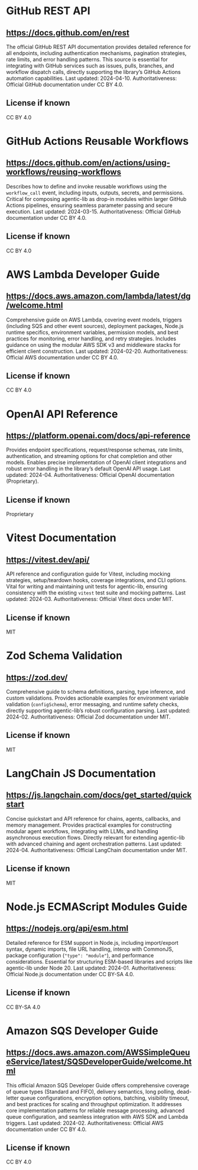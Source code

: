# GitHub REST API
## https://docs.github.com/en/rest
The official GitHub REST API documentation provides detailed reference for all endpoints, including authentication mechanisms, pagination strategies, rate limits, and error handling patterns. This source is essential for integrating with GitHub services such as issues, pulls, branches, and workflow dispatch calls, directly supporting the library’s GitHub Actions automation capabilities. Last updated: 2024-04-10. Authoritativeness: Official GitHub documentation under CC BY 4.0.
## License if known
CC BY 4.0

# GitHub Actions Reusable Workflows
## https://docs.github.com/en/actions/using-workflows/reusing-workflows
Describes how to define and invoke reusable workflows using the `workflow_call` event, including inputs, outputs, secrets, and permissions. Critical for composing agentic-lib as drop-in modules within larger GitHub Actions pipelines, ensuring seamless parameter passing and secure execution. Last updated: 2024-03-15. Authoritativeness: Official GitHub documentation under CC BY 4.0.
## License if known
CC BY 4.0

# AWS Lambda Developer Guide
## https://docs.aws.amazon.com/lambda/latest/dg/welcome.html
Comprehensive guide on AWS Lambda, covering event models, triggers (including SQS and other event sources), deployment packages, Node.js runtime specifics, environment variables, permission models, and best practices for monitoring, error handling, and retry strategies. Includes guidance on using the modular AWS SDK v3 and middleware stacks for efficient client construction. Last updated: 2024-02-20. Authoritativeness: Official AWS documentation under CC BY 4.0.
## License if known
CC BY 4.0

# OpenAI API Reference
## https://platform.openai.com/docs/api-reference
Provides endpoint specifications, request/response schemas, rate limits, authentication, and streaming options for chat completion and other models. Enables precise implementation of OpenAI client integrations and robust error handling in the library’s default OpenAI API usage. Last updated: 2024-04. Authoritativeness: Official OpenAI documentation (Proprietary).
## License if known
Proprietary

# Vitest Documentation
## https://vitest.dev/api/
API reference and configuration guide for Vitest, including mocking strategies, setup/teardown hooks, coverage integrations, and CLI options. Vital for writing and maintaining unit tests for agentic-lib, ensuring consistency with the existing `vitest` test suite and mocking patterns. Last updated: 2024-03. Authoritativeness: Official Vitest docs under MIT.
## License if known
MIT

# Zod Schema Validation
## https://zod.dev/
Comprehensive guide to schema definitions, parsing, type inference, and custom validations. Provides actionable examples for environment variable validation (`configSchema`), error messaging, and runtime safety checks, directly supporting agentic-lib’s robust configuration parsing. Last updated: 2024-02. Authoritativeness: Official Zod documentation under MIT.
## License if known
MIT

# LangChain JS Documentation
## https://js.langchain.com/docs/get_started/quickstart
Concise quickstart and API reference for chains, agents, callbacks, and memory management. Provides practical examples for constructing modular agent workflows, integrating with LLMs, and handling asynchronous execution flows. Directly relevant for extending agentic-lib with advanced chaining and agent orchestration patterns. Last updated: 2024-04. Authoritativeness: Official LangChain documentation under MIT.
## License if known
MIT

# Node.js ECMAScript Modules Guide
## https://nodejs.org/api/esm.html
Detailed reference for ESM support in Node.js, including import/export syntax, dynamic imports, file URL handling, interop with CommonJS, package configuration (`"type": "module"`), and performance considerations. Essential for structuring ESM-based libraries and scripts like agentic-lib under Node 20. Last updated: 2024-01. Authoritativeness: Official Node.js documentation under CC BY-SA 4.0.
## License if known
CC BY-SA 4.0

# Amazon SQS Developer Guide
## https://docs.aws.amazon.com/AWSSimpleQueueService/latest/SQSDeveloperGuide/welcome.html
This official Amazon SQS Developer Guide offers comprehensive coverage of queue types (Standard and FIFO), delivery semantics, long polling, dead-letter queue configurations, encryption options, batching, visibility timeout, and best practices for scaling and throughput optimization. It addresses core implementation patterns for reliable message processing, advanced queue configuration, and seamless integration with AWS SDK and Lambda triggers. Last updated: 2024-02. Authoritativeness: Official AWS documentation under CC BY 4.0.
## License if known
CC BY 4.0